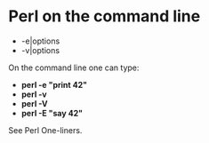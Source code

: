 # Perl on the command line

* -e|options
* -v|options


On the command line one can type:



* **perl -e "print 42"**
* **perl -v**
* **perl -V**
* **perl -E "say 42"**




See Perl One-liners.




